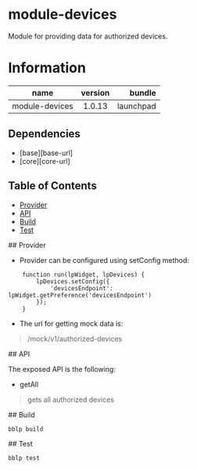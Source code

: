 # module-devices
Module for providing data for authorized devices.


# Information
| name                  | version       | bundle     |
| ----------------------|:-------------:| ----------:|
| module-devices        | 1.0.13         | launchpad  |


## Dependencies
* [base][base-url]
* [core][core-url]


## Table of Contents

- [Provider](#provider)
- [API](#API)
- [Build](#build)
- [Test](#Test)

##<a name="provider"></a> Provider

* Provider can be configured using setConfig method:

```
    function run(lpWidget, lpDevices) {
        lpDevices.setConfig({
            'devicesEndpoint': lpWidget.getPreference('devicesEndpoint')
        });
    }
```

* The url for getting mock data is:

> /mock/v1/authorized-devices

##<a name="API"></a> API

The exposed API is the following:

* getAll

> gets all authorized devices

##<a name="build"></a> Build

```
bblp build
```

##<a name="test"></a> Test

```
bblp test
```

